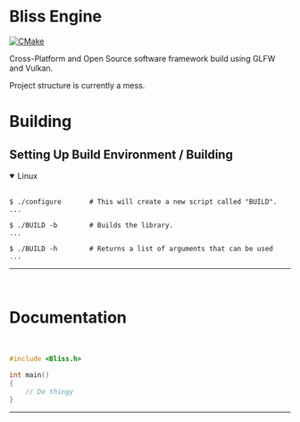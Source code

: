 # Bliss Engine
[![CMake](https://github.com/EinKara/Bliss-ReWr/actions/workflows/build.yml/badge.svg)](https://github.com/EinKara/Bliss-ReWr/actions/workflows/build.yml)

Cross-Platform and Open Source software framework build using GLFW and Vulkan.

Project structure is currently a mess.

# Building

## Setting Up Build Environment / Building

<details open>
<summary>Linux</summary>
</br>

```console
$ ./configure       # This will create a new script called "BUILD".
...

$ ./BUILD -b        # Builds the library.
...

$ ./BUILD -h        # Returns a list of arguments that can be used
...
```
</details>

---
</br>

# Documentation
</br>

```cpp
#include <Bliss.h>

int main()
{
	// Do thingy
}
```
---